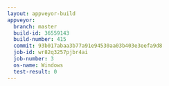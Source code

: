 ```yaml
---
layout: appveyor-build
appveyor:
  branch: master
  build-id: 36559143
  build-number: 415
  commit: 93b017abaa3b77a91e94530aa03b403e3eefa9d8
  job-id: wr82q3257pjbr4ai
  job-number: 3
  os-name: Windows
  test-result: 0
---
```

